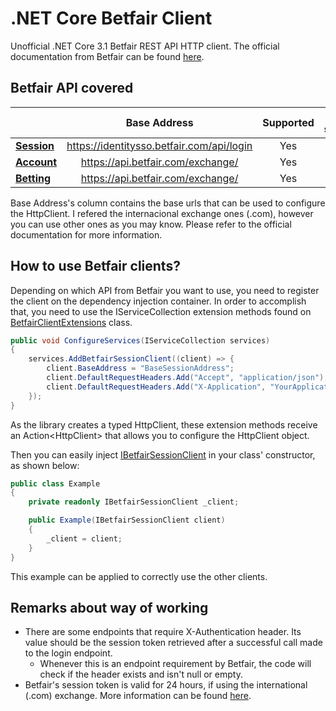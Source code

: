 # .NET Core Betfair Client

Unofficial .NET Core 3.1 Betfair REST API HTTP client. The official documentation from Betfair can be found [here](https://docs.developer.betfair.com/).

## Betfair API covered

|             | Base Address | Supported | Will it be supported? |
| :---        |    :----:    |   :---:   |         :---:         |
| [**Session**](https://docs.developer.betfair.com/display/1smk3cen4v3lu3yomq5qye0ni/Accounts+API) |    https://identitysso.betfair.com/api/login | Yes    |          -         |
| [**Account**](https://docs.developer.betfair.com/display/1smk3cen4v3lu3yomq5qye0ni/Accounts+API) |    https://api.betfair.com/exchange/ | Yes    |          -         |
| [**Betting**](https://docs.developer.betfair.com/display/1smk3cen4v3lu3yomq5qye0ni/Betting+API)  |    https://api.betfair.com/exchange/ | Yes    |          -         |

Base Address's column contains the base urls that can be used to configure the HttpClient. I refered the internacional exchange ones (.com), however you can use other ones as you may know. Please refer to the official documentation for more information.

## How to use Betfair clients?

Depending on which API from Betfair you want to use, you need to register the client on the dependency injection container. In order to accomplish that, you need to use the IServiceCollection extension methods found on [BetfairClientExtensions](https://github.com/tiagojsrios/betfair-client-csharp/blob/main/src/BetfairClient/BetfairClient/Extensions/BetfairClientExtensions.cs) class.

```csharp
public void ConfigureServices(IServiceCollection services)
{
    services.AddBetfairSessionClient((client) => {
        client.BaseAddress = "BaseSessionAddress";
        client.DefaultRequestHeaders.Add("Accept", "application/json");
        client.DefaultRequestHeaders.Add("X-Application", "YourApplicationToken");
    });
}
```

As the library creates a typed HttpClient, these extension methods receive an Action\<HttpClient\> that allows you to configure the HttpClient object.

Then you can easily inject [IBetfairSessionClient](https://github.com/tiagojsrios/betfair-client-csharp/blob/main/src/BetfairClient/BetfairClient/Clients/Interfaces/IBetfairSessionClient.cs) in your class' constructor, as shown below:

```csharp
public class Example
{
    private readonly IBetfairSessionClient _client;

    public Example(IBetfairSessionClient client)
    {
        _client = client;
    }
}
```

This example can be applied to correctly use the other clients.

## Remarks about way of working

- There are some endpoints that require X-Authentication header. Its value should be the session token retrieved after a successful call made to the login endpoint.
  - Whenever this is an endpoint requirement by Betfair, the code will check if the header exists and isn't null or empty.
- Betfair's session token is valid for 24 hours, if using the international (.com) exchange. More information can be found [here](https://docs.developer.betfair.com/pages/viewpage.action?pageId=3834909).

